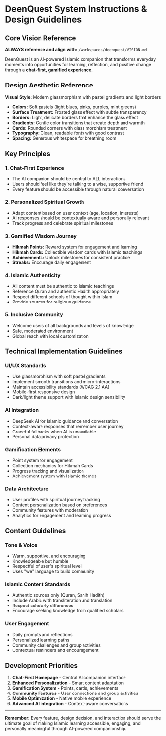 # DeenQuest System Instructions & Design Guidelines

## Core Vision Reference
**ALWAYS reference and align with:** `/workspaces/deenquest/VISION.md`

DeenQuest is an AI-powered Islamic companion that transforms everyday moments into opportunities for learning, reflection, and positive change through a **chat-first, gamified experience**.

## Design Aesthetic Reference
**Visual Style:** Modern glassmorphism with pastel gradients and light borders
- **Colors:** Soft pastels (light blues, pinks, purples, mint greens)
- **Surface Treatment:** Frosted glass effect with subtle transparency
- **Borders:** Light, delicate borders that enhance the glass effect
- **Gradients:** Gentle color transitions that create depth and warmth
- **Cards:** Rounded corners with glass morphism treatment
- **Typography:** Clean, readable fonts with good contrast
- **Spacing:** Generous whitespace for breathing room

## Key Principles

### 1. Chat-First Experience
- The AI companion should be central to ALL interactions
- Users should feel like they're talking to a wise, supportive friend
- Every feature should be accessible through natural conversation

### 2. Personalized Spiritual Growth
- Adapt content based on user context (age, location, interests)
- AI responses should be contextually aware and personally relevant
- Track progress and celebrate spiritual milestones

### 3. Gamified Wisdom Journey
- **Hikmah Points:** Reward system for engagement and learning
- **Hikmah Cards:** Collectible wisdom cards with Islamic teachings
- **Achievements:** Unlock milestones for consistent practice
- **Streaks:** Encourage daily engagement

### 4. Islamic Authenticity
- All content must be authentic to Islamic teachings
- Reference Quran and authentic Hadith appropriately
- Respect different schools of thought within Islam
- Provide sources for religious guidance

### 5. Inclusive Community
- Welcome users of all backgrounds and levels of knowledge
- Safe, moderated environment
- Global reach with local customization

## Technical Implementation Guidelines

### UI/UX Standards
- Use glassmorphism with soft pastel gradients
- Implement smooth transitions and micro-interactions
- Maintain accessibility standards (WCAG 2.1 AA)
- Mobile-first responsive design
- Dark/light theme support with Islamic design sensibility

### AI Integration
- DeepSeek AI for Islamic guidance and conversation
- Context-aware responses that remember user journey
- Graceful fallbacks when AI is unavailable
- Personal data privacy protection

### Gamification Elements
- Point system for engagement
- Collection mechanics for Hikmah Cards
- Progress tracking and visualization
- Achievement system with Islamic themes

### Data Architecture
- User profiles with spiritual journey tracking
- Content personalization based on preferences
- Community features with moderation
- Analytics for engagement and learning progress

## Content Guidelines

### Tone & Voice
- Warm, supportive, and encouraging
- Knowledgeable but humble
- Respectful of user's spiritual level
- Uses "we" language to build community

### Islamic Content Standards
- Authentic sources only (Quran, Sahih Hadith)
- Include Arabic with transliteration and translation
- Respect scholarly differences
- Encourage seeking knowledge from qualified scholars

### User Engagement
- Daily prompts and reflections
- Personalized learning paths
- Community challenges and group activities
- Contextual reminders and encouragement

## Development Priorities

1. **Chat-First Homepage** - Central AI companion interface
2. **Enhanced Personalization** - Smart content adaptation
3. **Gamification System** - Points, cards, achievements
4. **Community Features** - User connections and group activities
5. **Mobile Optimization** - Native mobile experience
6. **Advanced AI Integration** - Context-aware conversations

---

**Remember:** Every feature, design decision, and interaction should serve the ultimate goal of making Islamic learning accessible, engaging, and personally meaningful through AI-powered companionship.
